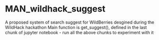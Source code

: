 # MAN_wildhack_suggest
A proposed system of search suggest for WildBerries desgined during the WildHack hackathon
Main function is get_suggest(), defined in the last chunk of jupyter notebook - run all the above chunks to experiment with it

